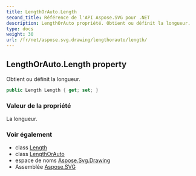 ```yaml
---
title: LengthOrAuto.Length
second_title: Référence de l'API Aspose.SVG pour .NET
description: LengthOrAuto propriété. Obtient ou définit la longueur.
type: docs
weight: 30
url: /fr/net/aspose.svg.drawing/lengthorauto/length/
---
```

## LengthOrAuto.Length property

Obtient ou définit la longueur.

```csharp
public Length Length { get; set; }
```

### Valeur de la propriété

La longueur.

### Voir également

* class [Length](../../length/)
* class [LengthOrAuto](../)
* espace de noms [Aspose.Svg.Drawing](../../lengthorauto/)
* Assemblée [Aspose.SVG](../../../)


